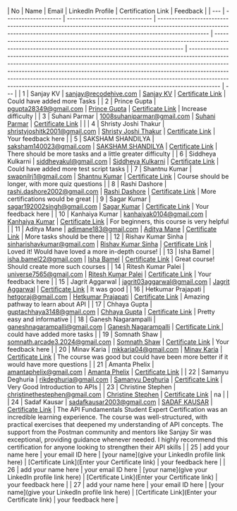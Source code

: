 | No  | Name                 | Email                          | LinkedIn Profile                                                                                                                                                               | Certification Link                                                                                                                                | Feedback                                                                                                                                                                                                                                                                                                                                                                                                          |
| --- | -------------------- | ------------------------------ | ------------------------------------------------------------------------------------------------------------------------------------------------------------------------------ | ------------------------------------------------------------------------------------------------------------------------------------------------- | ----------------------------------------------------------------------------------------------------------------------------------------------------------------------------------------------------------------------------------------------------------------------------------------------------------------------------------------------------------------------------------------------------------------- | --- |
| 1   | Sanjay KV            | sanjay@recodehive.com          | [Sanjay KV](https://www.linkedin.com/in/sanjay-k-v/)                                                                                                                           | [Certificate Link](https://api.badgr.io/public/assertions/4mL2m9QYQC-al832vETmGw?identity__email=sanjay.kanakkotviswanathan%40students.mq.edu.au) | Could have added more Tasks                                                                                                                                                                                                                                                                                                                                                                                       |
| 2   | Prince Gupta         | pgupta28349@gmail.com          | [Prince Gupta](https://www.linkedin.com/in/princegupta101/)                                                                                                                    | [Certificate Link](https://api.badgr.io/public/assertions/BnXMfOBgSYqIjofiG35zig)                                                                 | Increase difficulty                                                                                                                                                                                                                                                                                                                                                                                               |
| 3   | Suhani Parmar        | 1008suhaniparmar@gmail.com     | [Suhani Parmar](https://www.linkedin.com/in/suhani-parmar-315a93252/)                                                                                                          | [Certificate Link](https://api.badgr.io/public/assertions/zznz3By8QuaLecC8ryJdsg?identity__email=1008suhaniparmar%40gmail.com)                    |                                                                                                                                                                                                                                                                                                                                                                                                                   |
| 4   | Shristy Joshi Thakur | shristyjoshitk2001@gmail.com   | [Shristy Joshi Thakur](https://www.linkedin.com/in/shristy-joshi-thakur-828597201/)                                                                                            | [Certificate Link](https://api.badgr.io/public/assertions/-2lcwszHQMiA3GPauWj4kA)                                                                 | Your feedback here                                                                                                                                                                                                                                                                                                                                                                                                |
| 5   | SAKSHAM SHANDILYA    | saksham140023@gmail.com        | [SAKSHAM SHANDILYA](https://www.linkedin.com/in/shandilya-saksham-full-stack-developer/)                                                                                       | [Certificate Link](https://api.badgr.io/public/assertions/yxJfiD20Qv68J00OYkQFFQ?identity__email=saksham140023%40gmail.com)                       | There should be more tasks and a little greater difficulty                                                                                                                                                                                                                                                                                                                                                        |
| 6   | Siddheya Kulkarni    | siddheyakul@gmail.com          | [Siddheya Kulkarni](https://www.linkedin.com/in/siddheya-kulkarni/)                                                                                                            | [Certificate Link](https://badgr.com/public/assertions/YQREFtD4SjqQzPpvVyi55A?identity__email=siddheyakul@gmail.com)                              | Could have added more test script tasks                                                                                                                                                                                                                                                                                                                                                                           |
| 7   | Shantnu Kumar        | swapnilrj1@gmail.com           | [Shantnu Kumar](https://in.linkedin.com/in/shantnu-singh-70400a22b)                                                                                                            | [Certificate Link](https://api.badgr.io/public/assertions/8E6UsVhVTHquy0gFMD3P7g?identity__email=swapnilrj1%40gmail.com)                          | Course should be longer, with more quiz questions                                                                                                                                                                                                                                                                                                                                                                 |
| 8   | Rashi Dashore        | rashi.dashore2002@gmail.com    | [Rashi Dashore](https://www.linkedin.com/in/rashi-dashore-27b14b248)                                                                                                           | [Certificate Link](https://api.badgr.io/public/assertions/lQp6IzkZRImjmHB9-cDVEA)                                                                 | More certifications would be great                                                                                                                                                                                                                                                                                                                                                                                |
| 9   | Sagar Kumar          | sagar192002singh@gmail.com     | [Sagar Kumar](https://www.linkedin.com/in/0sagarsingh01/)                                                                                                                      | [Certificate Link](https://badgr.com/public/assertions/rZwI7hf3SQqfCrrx5vmXYA?identity__email=sagar192002singh@gmail.com)                         | Your feedback here                                                                                                                                                                                                                                                                                                                                                                                                |
| 10  | Kanhaiya Kumar       | kanhaiyak0104@gmail.com        | [Kanhaiya Kumar](https://www.linkedin.com/in/kanhaiyakumar01)                                                                                                                  | [Certificate Link](https://api.badgr.io/public/assertions/9BiutFRDTy2t_DfqE3PtMA?identity__email=kanhaiyak0104%40gmail.com)                       | For beginners, this course is very helpful                                                                                                                                                                                                                                                                                                                                                                        |
| 11  | Aditya Mane          | adimane183@gmail.com           | [Aditya Mane](https://www.linkedin.com/in/aditya-m-399b94235/)                                                                                                                 | [Certificate Link](https://api.badgr.io/public/assertions/FToXaPZ3RTqprMZYZalhOg?identity__email=adimane183%40gmail.com)                          | More tasks should be there                                                                                                                                                                                                                                                                                                                                                                                        |
| 12  | Rishav Kumar Sinha   | sinharishavkumar@gmail.com     | [Rishav Kumar Sinha](https://www.linkedin.com/in/rishav-kumar-sinha-292471319/)                                                                                                | [Certificate Link](https://api.badgr.io/public/assertions/1hBVOrJwT2SlPyrRPJjtMg?identity__email=sinharishavkumar%40gmail.com)                    | Loved it! Would have loved a more in-depth course!                                                                                                                                                                                                                                                                                                                                                                |
| 13  | Isha Bamel           | isha.bamel22@gmail.com         | [Isha Bamel](https://www.linkedin.com/in/isha-bamel-b13916292/)                                                                                                                | [Certificate Link](https://badgr.com/public/assertions/k1H4cNbtSYKMwW3RUtjAgA)                                                                    | Great course! Should create more such courses                                                                                                                                                                                                                                                                                                                                                                     |
| 14  | Ritesh Kumar Palei   | universe7565@gmail.com         | [Ritesh Kumar Palei](https://www.linkedin.com/in/ritesh-kumar-palei/)                                                                                                          | [Certificate Link](https://api.badgr.io/public/assertions/2NhNCH41T4O5jtZzi-tbeA?identity__email=universe7565%40gmail.com)                        | Your feedback here                                                                                                                                                                                                                                                                                                                                                                                                |
| 15  | Jagrit Aggarwal      | jagrit03aggarwal@gmail.com     | [Jagrit Aggarwal](www.linkedin.com/in/jagrit-aggarwal)                                                                                                                         | [Certificate Link](https://api.badgr.io/public/assertions/hp-dwPQOTS2NCwgrMz0jVw?identity__email=jagrit03aggarwal%40gmail.com)                    | It was good                                                                                                                                                                                                                                                                                                                                                                                                       |
| 16  | Hetkumar Prajapati   | hetgoraj@gmail.com             | [Hetkumar Prajapati](https://www.linkedin.com/in/hetkumar-prajapati)                                                                                                           | [Certificate Link](https://api.badgr.io/public/assertions/KNHUHLrwTDWbuuzxajKdhg?identity__email=hetgoraj%40gmail.com)                            | Amazing pathway to learn about API                                                                                                                                                                                                                                                                                                                                                                                |
| 17  | Chhaya Gupta         | guptachhaya3148@gmail.com      | [Chhaya Gupta](https://www.linkedin.com/in/chhaya-gupta-ba522422b/)                                                                                                            | [Certificate Link](https://api.badgr.io/public/assertions/ZeVl5qZ0TXKazbMGaOOW1g?identity__email=guptachhaya3148%40gmail.com)                     | Pretty easy and informative                                                                                                                                                                                                                                                                                                                                                                                       |
| 18  | Ganesh Nagarampalli  | ganeshnagarampalli@gmail.com   | [Ganesh Nagarampalli](https://www.linkedin.com/in/ganesh-nagarampalli/)                                                                                                        | [Certificate Link ](https://api.badgr.io/public/assertions/D_jsyAloRJOelAX2x8sgqg?identity__email=ganeshnagarampalli%40gmail.com)                 | could have added more tasks                                                                                                                                                                                                                                                                                                                                                                                       |
| 19  | Somnath Shaw         | somnath.arcade3.2024@gmail.com | [Somnath Shaw](https://www.linkedin.com/in/somnath0904/)                                                                                                                       | [Certificate Link](https://api.badgr.io/public/assertions/jkMG1MyqRZ2X1g9Y_EqJxA?identity__email=somnath.arcade3.2024%40gmail.com)                | Your feedback here                                                                                                                                                                                                                                                                                                                                                                                                |
| 20  | Minav Karia          | mkkaria04@gmail.com            | [Minav Karia](https://www.linkedin.com/in/minav-karia-b10aa2243/)                                                                                                              | [Certificate Link](https://api.badgr.io/public/assertions/h6d5TLhMRdamKeXynZi3EA?identity__email=mkkaria04%40gmail.com)                           | The course was good but could have been more better if it would have more questions                                                                                                                                                                                                                                                                                                                               |
| 21  | Amanta Phelix        | amantaphelix@gmail.com         | [Amanta Phelix](https://www.linkedin.com/in/amanta-phelix-581920224/)                                                                                                          | [Certificate Link](https://badgr.com/public/assertions/jtiyFzj_Tr6Z_gqlajgAoQ?identity__email=amantaphelix@gmail.com)                             |
| 22  | Samanyu Deghuria     | rikdeghuria@gmail.com          | [Samanyu Deghuria](https://www.linkedin.com/in/samanyu-deghuria-864607206?lipi=urn%3Ali%3Apage%3Ad_flagship3_profile_view_base_contact_details%3BH8eDpBFxQbOLs2zi02KNZQ%3D%3D) | [Certificate Link](https://api.badgr.io/public/assertions/5GyUeZnSQsSslx8_UhWCIg?identity__email=rikdeghuria%40gmail.com)                         | Very Good Introduction to APIs                                                                                                                                                                                                                                                                                                                                                                                    |
| 23  | Christine Stephen    | christinethestephen@gmail.com  | [Christine Stephen](https://www.linkedin.com/in/christine-stephen-88312b229/)                                                                                                  | [Certificate Link](https://badgr.com/public/assertions/JnifIfm3QT2pZNXaEfvlNg?identity__email=chrisysstephen@gmail.com)                           | na                                                                                                                                                                                                                                                                                                                                                                                                                |     |
| 24  | Sadaf Kausar         | sadafkausar2003@gmail.com      | [SADAF KAUSAR](https://www.linkedin.com/in/sadaf-kausar-788456244/)                                                                                                            | [Certificate Link](https://api.badgr.io/public/assertions/WenGeNc6Sg2QB2wPg3N_6Q?identity__email=sadafkausar2003%40gmail.com)                     | The API Fundamentals Student Expert Certification was an incredible learning experience. The course was well-structured, with practical exercises that deepened my understanding of API concepts. The support from the Postman community and mentors like Sanjay Sir was exceptional, providing guidance whenever needed. I highly recommend this certification for anyone looking to strengthen their API skills |
| 25  | add your name here   | your email ID here             | [your name](give your LinkedIn profile link here)                                                                                                                              | [Certificate Link](Enter your Certificate link)                                                                                                   | your feedback here                                                                                                                                                                                                                                                                                                                                                                                                |
| 26  | add your name here   | your email ID here             | [your name](give your LinkedIn profile link here)                                                                                                                              | [Certificate Link](Enter your Certificate link)                                                                                                   | your feedback here                                                                                                                                                                                                                                                                                                                                                                                                |
| 27  | add your name here   | your email ID here             | [your name](give your LinkedIn profile link here)                                                                                                                              | [Certificate Link](Enter your Certificate link)                                                                                                   | your feedback here                                                                                                                                                                                                                                                                                                                                                                                                |


